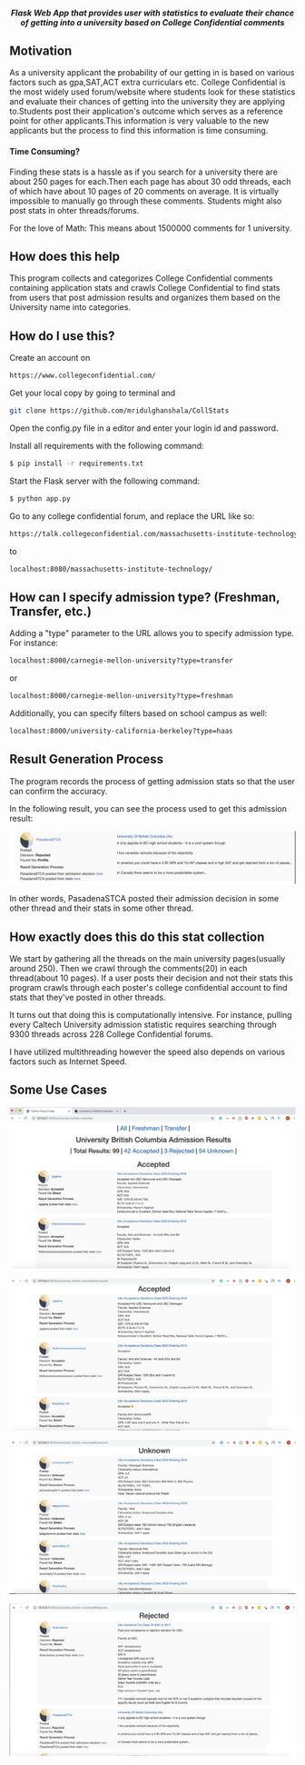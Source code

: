 <h5 align="center">Flask Web App that provides user with statistics to evaluate their chance of getting into a university based on College Confidential comments</h5>
</p>


## Motivation
As a university applicant the probability of our getting in is based on various factors such as gpa,SAT,ACT extra curriculars etc.
College Confidential is the most widely used forum/website where students look for these statistics and evaluate their chances of 
getting into the university they are applying to.Students post their application's outcome which serves as a reference point for other 
applicants.This information is very valuable to the new applicants but the process to find this information is time consuming.

<h4>Time Consuming?</h4>
Finding these stats is a hassle as if you search for a university there are
about 250 pages for each.Then each page has about 30 odd threads, each of which have about 10 pages of 20 comments on average.
It is virtually impossible to manually go through these comments.
Students might also post stats in ohter threads/forums.

For the love of Math:
This means about 1500000 comments for 1 university.

## How does this help
This program collects and categorizes College Confidential comments containing application stats and crawls College Confidential to find stats from users that post admission results and organizes them based on the University name into categories.

## How do I use this?
Create an account on
```bash
https://www.collegeconfidential.com/  
```
Get your local copy by going to terminal and 
```bash
git clone https://github.com/mridulghanshala/CollStats 
```
Open the config.py file in a editor and enter your login id and password.

Install all requirements with the following command:

```bash
$ pip install -r requirements.txt
```

Start the Flask server with the following command:

```bash
$ python app.py
```

Go to any college confidential forum, and replace the URL like so:

```bash
https://talk.collegeconfidential.com/massachusetts-institute-technology/
```

to

```bash
localhost:8080/massachusetts-institute-technology/
```

## How can I specify admission type?  (Freshman, Transfer, etc.)

Adding a "type" parameter to the URL allows you to specify admission type.  For instance:

```bash
localhost:8000/carnegie-mellon-university?type=transfer
```
or

```bash
localhost:8000/carnegie-mellon-university?type=freshman
```

Additionally, you can specify filters based on school campus  as well:

```bash
localhost:8000/university-california-berkeley?type=haas
```

## Result Generation Process

The program records the process of getting admission stats so that the user can confirm the accuracy.

In the following result, you can see the process used to get this admission result:

<p align="center">
  <img src="static/5.png"/>
</p>

In other words, PasadenaSTCA posted their admission decision in some other thread and their stats in some other thread.

## How exactly does this do this stat collection
We start by gathering all the threads on the main university pages(usually around 250).
Then we crawl through the comments(20) in each thread(about 10 pages).
If a user posts their decision and not their stats this program crawls through each poster's college confidential account to find stats that they've posted in other threads.

It turns out that doing this is computationally intensive.  For instance, pulling every Caltech University admission statistic requires searching through 9300 threads across 228 College Confidential forums.

I have utilized multithreading however the speed also depends on various factors such as Internet Speed.

## Some Use Cases

<p align="center">
  <img src="static/1.png"/>
</p>

<p align="center">
  <img src="static/2.png"/>
</p>



<p align="center">
  <img src="static/4.png"/>
</p>



<p align="center">
  <img src="static/3.png"/>
</p>








